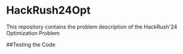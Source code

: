 # HackRush24Opt
This repository contains the problem description of the HackRush'24 Optimization Problem

##Testing the Code
